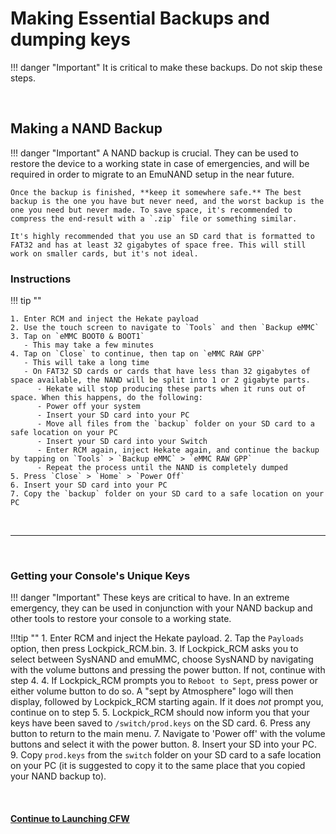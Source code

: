 # Making Essential Backups and dumping keys

!!! danger "Important"
    It is critical to make these backups. Do not skip these steps.

&nbsp;

## Making a NAND Backup

!!! danger "Important"
	A NAND backup is crucial. They can be used to restore the device to a working state in case of emergencies, and will be required in order to migrate to an EmuNAND setup in the near future.

	Once the backup is finished, **keep it somewhere safe.** The best backup is the one you have but never need, and the worst backup is the one you need but never made. To save space, it's recommended to compress the end-result with a `.zip` file or something similar.

	It's highly recommended that you use an SD card that is formatted to FAT32 and has at least 32 gigabytes of space free. This will still work on smaller cards, but it's not ideal.

### Instructions

!!! tip ""

    1. Enter RCM and inject the Hekate payload
    2. Use the touch screen to navigate to `Tools` and then `Backup eMMC`
    3. Tap on `eMMC BOOT0 & BOOT1`
       - This may take a few minutes
    4. Tap on `Close` to continue, then tap on `eMMC RAW GPP`
       - This will take a long time
       - On FAT32 SD cards or cards that have less than 32 gigabytes of space available, the NAND will be split into 1 or 2 gigabyte parts.
          - Hekate will stop producing these parts when it runs out of space. When this happens, do the following:
          - Power off your system
          - Insert your SD card into your PC
          - Move all files from the `backup` folder on your SD card to a safe location on your PC
          - Insert your SD card into your Switch
          - Enter RCM again, inject Hekate again, and continue the backup by tapping on `Tools` > `Backup eMMC` > `eMMC RAW GPP`
          - Repeat the process until the NAND is completely dumped
    5. Press `Close` > `Home` > `Power Off`
    6. Insert your SD card into your PC
    7. Copy the `backup` folder on your SD card to a safe location on your PC

&nbsp;

-----

&nbsp;

### Getting your Console's Unique Keys

!!! danger "Important"
    These keys are critical to have. In an extreme emergency, they can be used in conjunction with your NAND backup and other tools to restore your console to a working state.

!!!tip ""
    1. Enter RCM and inject the Hekate payload.
    2. Tap the `Payloads` option, then press Lockpick_RCM.bin.
    3. If Lockpick_RCM asks you to select between SysNAND and emuMMC, choose SysNAND by navigating with the volume buttons and pressing the power button. If not, continue with step 4.
    4. If Lockpick_RCM prompts you to `Reboot to Sept`, press power or either volume button to do so. A "sept by Atmosphere" logo will then display, followed by Lockpick_RCM starting again. If it does *not* prompt you, continue on to step 5.
    5. Lockpick_RCM should now inform you that your keys have been saved to `/switch/prod.keys` on the SD card.
    6. Press any button to return to the main menu.
    7. Navigate to 'Power off' with the volume buttons and select it with the power button.
    8. Insert your SD into your PC.
    9. Copy `prod.keys` from the `switch` folder on your SD card to a safe location on your PC (it is suggested to copy it to the same place that you copied your NAND backup to).
    
&nbsp;

#### [Continue to Launching CFW <i class="fa fa-arrow-circle-right fa-lg"></i>](launching_cfw.md)
